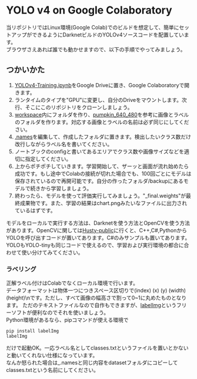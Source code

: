 # YOLO v4 on Google Colaboratory
  
当リポジトリではLinux環境(Google Colab)でのビルドを想定して、簡単にセットアップができるようにDarknetビルドのYOLOv4ソースコードを配置しています。  
ブラウザさえあれば誰でも動かせますので、以下の手順でやってみましょう。  

## つかいかた  
1. [YOLOv4-Training.ipynb](/YOLOv4-Training.ipynb)をGoogle Driveに置き、Google Colaboratoryで開きます。
2. ランタイムのタイプを"GPU"に変更し、自分のDriveをマウントします。次行、そこにこのリポジトリをクローンしましょう。
3. [workspace](/workspace)内にフォルダを作り、[pumpkin_640_480](/workspace/pumpkin_640_480)を参考に画像とラベルのフォルダを作ります。対応する画像とラベルの名前は必ず同じにしてください。
4. [.names](/workspace/pumpkin_640_480/.names)を編集して、作成したフォルダに置きます。検出したいクラス数だけ改行しながらラベル名を書いてください。
5. ノートブックのconfigと書いてあるエリアでクラス数や画像サイズなどを適切に指定してください。
6. 上からポチポチしていきます。学習開始して、ザーッと画面が流れ始めたら成功です。もし途中でColabの接続が切れた場合でも、100回ごとにモデルは保存されているので再開可能です。自分の作ったフォルダ/backupにあるモデルで続きから学習しましょう。
7. 終わったら、モデルを使って評価実行してみましょう。"_final.weights"が最終成果物です。また、学習の結果はchart.pngみたいなファイルに出力されているはずです。  

モデルをローカルで実行する方法は、Darknetを使う方法とOpenCVを使う方法があります。OpenCVに関しては[Husty-public](https://github.com/husty530/Husty-public)に行くと、C++,C#,PythonからYOLOを呼び出すコードが置いてあります。C#のみサンプルも置いてあります。YOLOもYOLO-tinyも同じコードで使えるので、学習および実行環境の都合に合わせて使い分けてみてください。    

### ラベリング
正解ラベル付けはColabでなくローカル環境で行います。  
データフォーマットは物体一つにつきスペース区切りで(index) (x) (y) (width) (height)\nです。ただし、すべて画像の幅高さで割って0~1に丸めたものとなります。
ただのテキストファイルなので自作もできますが、[labelImg](https://github.com/tzutalin/labelImg)というフリーソフトが便利なのでそれを使いましょう。  
Python環境があるなら、pipコマンドが使える環境で
```
pip install labelImg
labelImg
```
だけで起動OK。一応ラベル名としてclasses.txtというファイルを置いとかないと動いてくれない仕様になっています。  
なんか怒られた場合は_.namesと同じ内容をdatasetフォルダにコピーしてclasses.txtという名前にしてください。  
